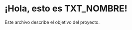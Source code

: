 ¡Hola, esto es TXT_NOMBRE!
==========================

Este archivo describe el objetivo del proyecto.
